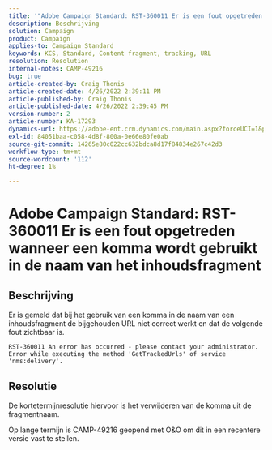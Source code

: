```yaml
---
title: '"Adobe Campaign Standard: RST-360011 Er is een fout opgetreden wanneer een komma wordt gebruikt in de naam van het inhoudsfragment'''
description: Beschrijving
solution: Campaign
product: Campaign
applies-to: Campaign Standard
keywords: KCS, Standard, Content fragment, tracking, URL
resolution: Resolution
internal-notes: CAMP-49216
bug: true
article-created-by: Craig Thonis
article-created-date: 4/26/2022 2:39:11 PM
article-published-by: Craig Thonis
article-published-date: 4/26/2022 2:39:45 PM
version-number: 2
article-number: KA-17293
dynamics-url: https://adobe-ent.crm.dynamics.com/main.aspx?forceUCI=1&pagetype=entityrecord&etn=knowledgearticle&id=0a1c7ea2-6ec5-ec11-a7b6-0022480a10ee
exl-id: 84051baa-c058-4d8f-800a-0e66e80fe0ab
source-git-commit: 14265e80c022cc632bdca8d17f84834e267c42d3
workflow-type: tm+mt
source-wordcount: '112'
ht-degree: 1%

---
```


# Adobe Campaign Standard: RST-360011 Er is een fout opgetreden wanneer een komma wordt gebruikt in de naam van het inhoudsfragment

## Beschrijving

Er is gemeld dat bij het gebruik van een komma in de naam van een inhoudsfragment de bijgehouden URL niet correct werkt en dat de volgende fout zichtbaar is.

```
RST-360011 An error has occurred - please contact your administrator.
Error while executing the method 'GetTrackedUrls' of service
'nms:delivery'.
```

## Resolutie

De kortetermijnresolutie hiervoor is het verwijderen van de komma uit de fragmentnaam.

Op lange termijn is CAMP-49216 geopend met O&amp;O om dit in een recentere versie vast te stellen.
